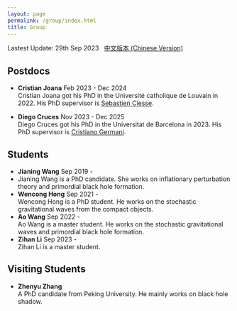 ```yaml
---
layout: page
permalink: /group/index.html
title: Group
---
```


Lastest Update: 29th Sep 2023 &nbsp; [中文版本 (Chinese Version)](https://stonepi.github.io/file/group-zh/)

## Postdocs

- **Cristian Joana**  Feb 2023 - Dec 2024<br> Cristian Joana got his PhD in the Université catholique de Louvain in 2022. His PhD supervisor is [Sebastien Clesse](https://sebclesse.wixsite.com/clesse). 

- **Diego Cruces** Nov 2023 - Dec 2025 <br> Diego Cruces got his PhD in the Universitat de Barcelona in 2023. His PhD supervisor is [Cristiano Germani](https://icc.ub.edu/people/379).

## Students

- **Jianing Wang** Sep 2019 - <br>
- Jianing Wang is a PhD candidate. She works on inflationary perturbation theory and primordial black hole formation.
- **Wencong Hong** Sep 2021 - <br> Wencong Hong is a PhD student. He works on the stochastic gravitational waves from the compact objects.
- **Ao Wang** Sep 2022 - <br>Ao Wang is a master student. He works on the stochastic gravitational waves and primordial black hole formation.
- **Zihan Li** Sep 2023 - <br>Zihan Li is a master student.

## Visiting Students

- **Zhenyu Zhang** <br>A PhD candidate from Peking University. He mainly works on black hole shadow.
